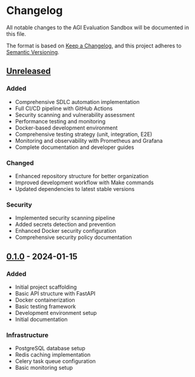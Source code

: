# Changelog

All notable changes to the AGI Evaluation Sandbox will be documented in this file.

The format is based on [Keep a Changelog](https://keepachangelog.com/en/1.0.0/),
and this project adheres to [Semantic Versioning](https://semver.org/spec/v2.0.0.html).

## [Unreleased]

### Added
- Comprehensive SDLC automation implementation
- Full CI/CD pipeline with GitHub Actions
- Security scanning and vulnerability assessment
- Performance testing and monitoring
- Docker-based development environment
- Comprehensive testing strategy (unit, integration, E2E)
- Monitoring and observability with Prometheus and Grafana
- Complete documentation and developer guides

### Changed
- Enhanced repository structure for better organization
- Improved development workflow with Make commands
- Updated dependencies to latest stable versions

### Security
- Implemented security scanning pipeline
- Added secrets detection and prevention
- Enhanced Docker security configuration
- Comprehensive security policy documentation

## [0.1.0] - 2024-01-15

### Added
- Initial project scaffolding
- Basic API structure with FastAPI
- Docker containerization
- Basic testing framework
- Development environment setup
- Initial documentation

### Infrastructure
- PostgreSQL database setup
- Redis caching implementation
- Celery task queue configuration
- Basic monitoring setup

[Unreleased]: https://github.com/your-org/agi-eval-sandbox/compare/v0.1.0...HEAD
[0.1.0]: https://github.com/your-org/agi-eval-sandbox/releases/tag/v0.1.0